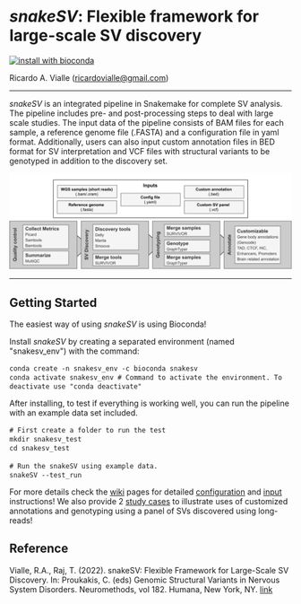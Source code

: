 # *snakeSV*: Flexible framework for large-scale SV discovery

[![install with bioconda](https://img.shields.io/badge/install%20with-bioconda-brightgreen.svg?style=flat-square)](http://bioconda.github.io/recipes/snakesv/README.html)

Ricardo A. Vialle (ricardovialle@gmail.com)

---

*snakeSV* is an integrated pipeline in Snakemake for complete SV analysis. The pipeline includes pre- and post-processing steps to deal with large scale studies. The input data of the pipeline consists of BAM files for each sample, a reference genome file (.FASTA) and a configuration file in yaml format. Additionally, users can also input custom annotation files in BED format for SV interpretation and VCF files with structural variants to be genotyped in addition to the discovery set.

![Pipeline Schematic](docs/Pipeline_Schema.png "Pipeline Schematic")

---

Getting Started
---------------

The easiest way of using *snakeSV* is using Bioconda!

Install *snakeSV* by creating a separated environment (named "snakesv_env") with the command:
```
conda create -n snakesv_env -c bioconda snakesv
conda activate snakesv_env # Command to activate the environment. To deactivate use "conda deactivate"
```

After installing, to test if everything is working well, you can run the pipeline with an example data set included.
```
# First create a folder to run the test
mkdir snakesv_test
cd snakesv_test

# Run the snakeSV using example data.
snakeSV --test_run
```

For more details check the [wiki](https://github.com/RajLabMSSM/snakeSV/wiki) pages for detailed [configuration](https://github.com/RajLabMSSM/snakeSV/wiki#3-installation) and [input](https://github.com/RajLabMSSM/snakeSV/wiki#2-inputs) instructions! We also provide 2 [study cases](https://github.com/RajLabMSSM/snakeSV/wiki/Usage-examples) to illustrate uses of customized annotations and genotyping using a panel of SVs discovered using long-reads!


Reference
---------------

Vialle, R.A., Raj, T. (2022). snakeSV: Flexible Framework for Large-Scale SV Discovery. In: Proukakis, C. (eds) Genomic Structural Variants in Nervous System Disorders. Neuromethods, vol 182. Humana, New York, NY. [link](https://doi.org/10.1007/978-1-0716-2357-2_1)
